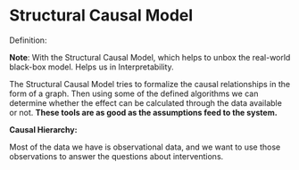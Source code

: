 # Structural Causal Model

Definition:

**Note**: With the Structural Causal Model, which helps to unbox the real-world black-box model. Helps us in Interpretability.

The Structural Causal Model tries to formalize the causal relationships in the form of a graph. Then using some of the defined algorithms we can determine whether the effect can be calculated through the data available or not. **These tools are as good as the assumptions feed to the system.** 

**Causal Hierarchy:**

Most of the data we have is observational data, and we want to use those observations to answer the questions about interventions. 

